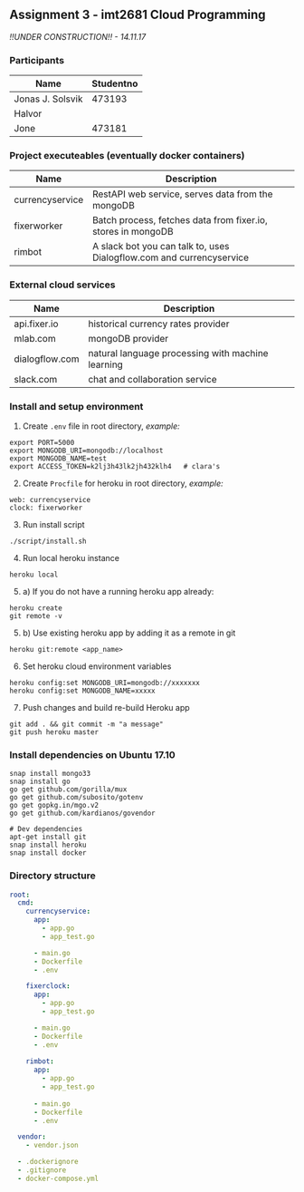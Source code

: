 ## Assignment 3 - imt2681 Cloud Programming 

*!!UNDER CONSTRUCTION!! - 14.11.17*

### Participants
| Name | Studentno |
|-----|----|
| Jonas J. Solsvik | 473193 |
| Halvor | |
| Jone | 473181 |


### Project executeables (eventually docker containers)
| Name | Description |
| -----| -----------|
| currencyservice | RestAPI web service, serves data from the mongoDB |
| fixerworker  | Batch process, fetches data from fixer.io, stores in mongoDB | 
| rimbot | A slack bot you can talk to, uses Dialogflow.com and currencyservice | 

### External cloud services
| Name | Description | 
| ----| ------- |
| api.fixer.io | historical currency rates provider | 
| mlab.com | mongoDB provider | 
| dialogflow.com | natural language processing with machine learning | 
| slack.com | chat and collaboration service


### Install and setup environment

1. Create `.env` file in root directory, *example:*
```
export PORT=5000
export MONGODB_URI=mongodb://localhost
export MONGODB_NAME=test
export ACCESS_TOKEN=k2lj3h43lk2jh432klh4   # clara's 
```

2. Create `Procfile` for heroku in root directory, *example:*
```
web: currencyservice
clock: fixerworker
```

3. Run install script
```
./script/install.sh
```

4. Run local heroku instance
```
heroku local
```

5. a) If you do not have a running heroku app already:
```
heroku create
git remote -v
```

5. b) Use existing heroku app by adding it as a remote in git
```
heroku git:remote <app_name>
```

6. Set heroku cloud environment variables
```
heroku config:set MONGODB_URI=mongodb://xxxxxxx
heroku config:set MONGODB_NAME=xxxxx
```

7. Push changes and build re-build Heroku app
```
git add . && git commit -m "a message"
git push heroku master
```

### Install dependencies on Ubuntu 17.10
```
snap install mongo33
snap install go
go get github.com/gorilla/mux
go get github.com/subosito/gotenv
go get gopkg.in/mgo.v2
go get github.com/kardianos/govendor

# Dev dependencies
apt-get install git
snap install heroku 
snap install docker
```

### Directory structure
```yml
root:
  cmd:
    currencyservice:
      app:
        - app.go
        - app_test.go

      - main.go
      - Dockerfile
      - .env

    fixerclock:
      app:
        - app.go
        - app_test.go

      - main.go
      - Dockerfile
      - .env
    
    rimbot:
      app:
        - app.go
        - app_test.go
      
      - main.go
      - Dockerfile
      - .env

  vendor:
    - vendor.json

  - .dockerignore
  - .gitignore
  - docker-compose.yml

```





